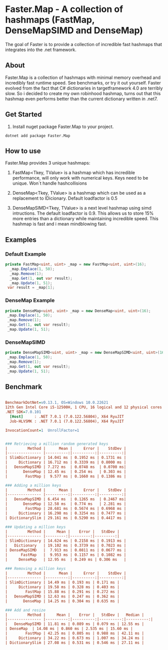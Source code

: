 # Faster.Map - A collection of hashmaps (FastMap, DenseMapSIMD and DenseMap)

The goal of Faster is to provide a collection of incredible fast hashmaps that integrates into the .net framework.
   
## About
Faster.Map is a collection of hashmaps with minimal memory overhead and incredibly fast runtime speed. See benchmarks, or try it out yourself. Faster evolved from the fact that C# dictionaries in targetframework 4.0 are terribly slow. So i decided to create my own robinhood hashmap, turns out that this hashmap even performs better than the current dictionary written in .net7.
## Get Started
1. Install nuget package Faster.Map to your project.
```
dotnet add package Faster.Map
```
## How to use
Faster.Map provides 3 unique hashmaps:
1. FastMap<Tkey, TValue> is a hashmap which has incredible performance, will only work with numerical keys. Keys need to be unique. Won`t handle hashcollisions

2. DenseMap<Tkey, TValue> is a hashmap which can be used as a replacement to IDicionary. Default loadfactor is 0.5

3. DenseMapSIMD<Tkey, TValue> is a next level hashmap using simd intructions.
   The default loadfactor is 0.9. This allows us to store 15% more entries than a dictionary while maintaining incredible speed.
   This hashmap is fast and i mean mindblowing fast.

 ## Examples    
  ### Default Example
```C#
private FastMap<uint, uint> _map = new FastMap<uint, uint>(16);     
  _map.Emplace(1, 50); 
  _map.Remove(1);
  _map.Get(1, out var result);
  _map.Update(1, 51); 
 var result = _map[1];    
``` 
  ### DenseMap Example
```C#
private DenseMap<uint, uint> _map = new DenseMap<uint, uint>(16);
 _map.Emplace(1, 50); 
 _map.Remove(1);
 _map.Get(1, out var result);
 _map.Update(1, 51);
 ``` 
 
 ### DenseMapSIMD
``` C#
private DenseMapSIMD<uint, uint> _map = new DenseMapSIMD<uint, uint>(16);
 _map.Emplace(1, 50); 
 _map.Remove(1);
 _map.Get(1, out var result);
 _map.Update(1, 51);
``` 

## Benchmark

``` ini

BenchmarkDotNet=v0.13.1, OS=Windows 10.0.22621
12th Gen Intel Core i5-12500H, 1 CPU, 16 logical and 12 physical cores
.NET SDK=7.0.101
  [Host]     : .NET 7.0.1 (7.0.122.56804), X64 RyuJIT
  Job-HLVSMK : .NET 7.0.1 (7.0.122.56804), X64 RyuJIT

InvocationCount=1  UnrollFactor=1  


### Retrieving a million random generated keys
|         Method |      Mean |     Error |    StdDev |
|--------------- |----------:|----------:|----------:|
| SlimDictionary | 14.041 ms | 0.1952 ms | 0.1731 ms |
|     Dictionary | 16.712 ms | 0.3339 ms | 0.8000 ms |
|   DenseMapSIMD | 7.272 ms  | 0.0748 ms  | 0.0700 ms| 
|       DenseMap | 12.45 ms  | 0.254 ms   | 0.303 ms |
|        FastMap |  9.577 ms | 0.1660 ms | 0.1386 ms |

### Adding a million keys
|         Method |      Mean |     Error |    StdDev |
|--------------- |----------:|----------:|----------:|
|   DenseMapSIMD | 6.454 ms  | 0.1265 ms  | 0.2467 ms|
|       DenseMap | 12.58 ms  | 0.774 ms   | 2.281 ms |
|        FastMap | 28.681 ms | 0.5674 ms | 0.6968 ms |
|     Dictionary | 16.298 ms | 0.3254 ms | 0.7477 ms |
| DictionarySlim | 29.161 ms | 0.5290 ms | 0.4417 ms |

### Updating a million keys
|         Method |     Mean |    Error |   StdDev |
|--------------- |---------:|---------:|---------:|
| SlimDictionary | 14.624 ms | 0.2158 ms | 0.1913 ms |
|   Dictionary   | 19.102 ms | 0.3739 ms | 0.7023 ms |
| DenseMapSIMD   |  7.913 ms | 0.0811 ms | 0.0677 ms |
|      FastMap   |  9.953 ms | 0.1157 ms | 0.1082 ms |
|     DenseMap   | 12.95 ms  | 0.249 ms | 0.306 ms   |

### Removing a million keys
|         Method |      Mean |     Error |    StdDev |
|--------------- |----------:|----------:|----------:|
| SlimDictionary | 14.49 ms | 0.193 ms | 0.171 ms |
|     Dictionary | 19.58 ms | 0.328 ms | 0.403 ms |
|        FastMap | 15.88 ms | 0.291 ms | 0.272 ms |
|   DenseMapSIMD | 12.63 ms | 0.247 ms | 0.362 ms |
|       DenseMap | 14.25 ms | 0.304 ms | 0.635 ms |

### Add and resize
|         Method |     Mean |    Error |   StdDev |   Median |
|--------------- |----------:|----------:|----------:|----------:|
|   DenseMapSIMD | 11.81 ms | 0.089 ms | 0.079 ms | 12.55 ms |
| DenseMap  | 14.08 ms | 0.860 ms | 2.535 ms | 15.60 ms |
|        FastMap | 42.25 ms | 0.805 ms | 0.988 ms | 42.11 ms |
|     Dictionary | 34.22 ms | 0.673 ms | 1.007 ms | 34.24 ms |
| DictionarySlim | 27.08 ms | 0.531 ms | 0.546 ms | 27.11 ms |
